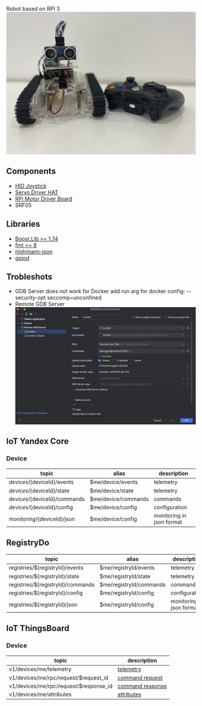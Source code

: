 Robot based on RPI 3
![](https://raw.githubusercontent.com/darvik80/rpi-robot/master/images/robot.jpeg)

## Components

* [HID Joystick](https://en.wikipedia.org/wiki/Human_interface_device)
* [Servo Driver HAT](https://www.waveshare.com/wiki/Servo_Driver_HAT)
* [RPi Motor Driver Board](https://www.waveshare.com/wiki/RPi_Motor_Driver_Board)
* SRF05

## Libraries

* [Boost.Lib >= 1.74](https://www.boost.org/)
* [fmt >= 8](https://github.com/fmtlib/fmt)
* [nlohmann-json](https://github.com/nlohmann/json)
* [gpiod](https://git.kernel.org/pub/scm/libs/libgpiod/libgpiod.git)

## Trobleshots

* GDB Server does not work for Docker
  add run arg for docker config: --security-opt seccomp=unconfined
* Remote GDB Server
  ![](https://raw.githubusercontent.com/darvik80/rpi-robot/master/images/remote-debug.png)

## IoT Yandex Core

### Device

| topic                         | alias               | description               | 
|-------------------------------|---------------------|---------------------------|
| $devices/${deviceId}/events   | $me/device/events   | telemetry                 |
| $devices/${deviceId}/state    | $me/device/state    | telemetry                 |
| $devices/${deviceId}/commands | $me/device/commands | commands                  |
| $devices/${deviceId}/config   | $me/device/config   | configuration             |
| $monitoring/${deviceId}/json  | $me/device/config   | monitoring in json format |

## RegistryDo

| topic                             | alias                   | description               | 
|-----------------------------------|-------------------------|---------------------------|
| registries/${registryId}/events   | $me/registryId/events   | telemetry                 |
| registries/${registryId}/state    | $me/registryId/state    | telemetry                 |
| registries/${registryId}/commands | $me/registryId/commands | commands                  |
| registries/${registryId}/config   | $me/registryId/config   | configuration             |
| registries/${registryId}/json     | $me/registryId/config   | monitoring in json format |

## IoT ThingsBoard

### Device

| topic                                  | description                                                                       | 
|----------------------------------------|-----------------------------------------------------------------------------------|
| v1/devices/me/telemetry                | [telemetry](https://thingsboard.io/docs/reference/mqtt-api/#telemetry-upload-api) |
| v1/devices/me/rpc/request/$request_id  | [command request](https://thingsboard.io/docs/reference/mqtt-api/#rpc-api)        |
| v1/devices/me/rpc/request/$response_id | [command response](https://thingsboard.io/docs/reference/mqtt-api/#rpc-api)       |
| v1/devices/me/attributes               | [attributes](https://thingsboard.io/docs/reference/mqtt-api/#attributes-api)      |

